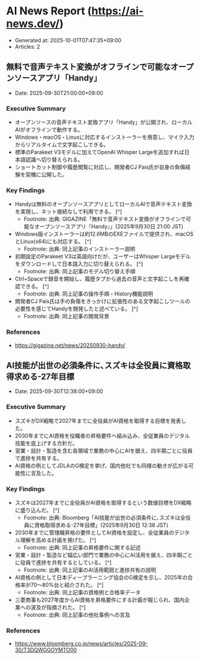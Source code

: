 # AI News Report (https://ai-news.dev/)

- Generated at: 2025-10-01T07:47:35+09:00
- Articles: 2

## 無料で音声テキスト変換がオフラインで可能なオープンソースアプリ「Handy」
- Date: 2025-09-30T21:00:00+09:00

### Executive Summary
- オープンソースの音声テキスト変換アプリ「Handy」が公開され、ローカルAIがオフラインで動作する。
- Windows・macOS・Linuxに対応するインストーラーを用意し、マイク入力からリアルタイムで文字起こしできる。
- 標準のParakeet V3モデルに加えてOpenAI Whisper Largeを追加すれば日本語認識へ切り替えられる。
- ショートカット制御や履歴閲覧に対応し、開発者CJ Pais氏が自身の負傷経験を契機に公開した。

### Key Findings
- Handyは無料のオープンソースアプリとしてローカルAIで音声テキスト変換を実現し、ネット接続なしで利用できる。 [^]
  - Footnote: 出典: GIGAZINE「無料で音声テキスト変換がオフラインで可能なオープンソースアプリ『Handy』」(2025年9月30日 21:00 JST)
- Windows版インストーラーは約12.6MBのEXEファイルで提供され、macOSとLinux(x64)にも対応する。 [^]
  - Footnote: 出典: 同上記事のインストーラー説明
- 初期設定のParakeet V3は英語向けだが、ユーザーはWhisper Largeモデルをダウンロードして日本語入力に切り替えられる。 [^]
  - Footnote: 出典: 同上記事のモデル切り替え手順
- Ctrl+Spaceで録音を開始し、履歴タブから過去の音声と文字起こしを再確認できる。 [^]
  - Footnote: 出典: 同上記事の操作手順・History機能説明
- 開発者CJ Pais氏は手の負傷をきっかけに拡張性のある文字起こしツールの必要性を感じてHandyを開発したと述べている。 [^]
  - Footnote: 出典: 同上記事の開発背景

### References
- https://gigazine.net/news/20250930-handy/

## AI技能が出世の必須条件に､スズキは全役員に資格取得求める-27年目標
- Date: 2025-09-30T12:38:00+09:00

### Executive Summary
- スズキがDX戦略で2027年までに全役員がAI資格を取得する目標を発表した。
- 2030年までにAI資格を役職者の昇格要件へ組み込み、全従業員のデジタル技能を底上げする方針だ。
- 営業・設計・製造を含む各領域で業務の中心にAIを据え、四半期ごとに役員で進捗を共有する。
- AI資格の例としてJDLAのG検定を挙げ、国内他社でも同様の動きが広がる可能性に言及した。

### Key Findings
- スズキは2027年までに全役員がAI資格を取得するという数値目標をDX戦略に盛り込んだ。 [^]
  - Footnote: 出典: Bloomberg「AI技能が出世の必須条件に､スズキは全役員に資格取得求める-27年目標」(2025年9月30日 12:38 JST)
- 2030年までに管理職昇格の要件としてAI資格を設定し、全従業員のデジタル理解を高める計画を掲げた。 [^]
  - Footnote: 出典: 同上記事の昇格要件に関する記述
- 営業・設計・製造など幅広い部門で業務の中心にAI活用を据え、四半期ごとに役員で進捗を共有するとしている。 [^]
  - Footnote: 出典: 同上記事のAI活用範囲と進捗共有の説明
- AI資格の例として日本ディープラーニング協会のG検定を示し、2025年の合格率が70〜80%台と紹介された。 [^]
  - Footnote: 出典: 同上記事の資格例と合格率データ
- 三菱商事も2027年度からAI資格を昇格要件にする計画が報じられ、国内企業への波及が指摘された。 [^]
  - Footnote: 出典: 同上記事の他社事例への言及

### References
- https://www.bloomberg.co.jp/news/articles/2025-09-30/T3DQWGGOYMTO00
